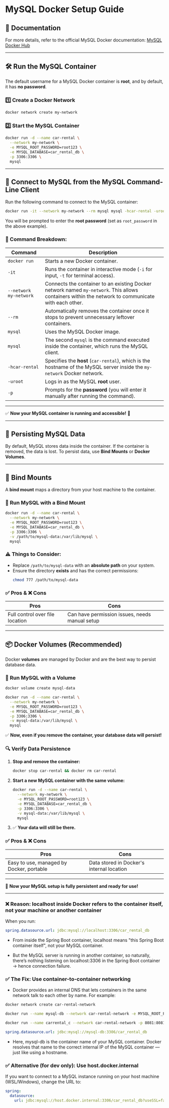 # MySQL Docker Setup Guide

## 📄 Documentation
For more details, refer to the official MySQL Docker documentation: [MySQL Docker Hub](https://hub.docker.com/_/mysql)

---

## 🛠 Run the MySQL Container
The default username for a MySQL Docker container is **root**, and by default, it has **no password**.

### 1️⃣ Create a Docker Network
```sh
docker network create my-network
```

### 2️⃣ Start the MySQL Container
```sh
docker run -d --name car-rental \
  --network my-network \
  -e MYSQL_ROOT_PASSWORD=root123 \
  -e MYSQL_DATABASE=car_rental_db \
  -p 3306:3306 \
  mysql
```

---

## 🔗 Connect to MySQL from the MySQL Command-Line Client

Run the following command to connect to the MySQL container:

```sh
docker run -it --network my-network --rm mysql mysql -hcar-rental -uroot -p
```

You will be prompted to enter the **root password** (set as `root_password` in the above example).

### 📌 Command Breakdown:
| Command | Description |
|---------|-------------|
| `docker run` | Starts a new Docker container. |
| `-it` | Runs the container in interactive mode (`-i` for input, `-t` for terminal access). |
| `--network my-network` | Connects the container to an existing Docker network named `my-network`. This allows containers within the network to communicate with each other. |
| `--rm` | Automatically removes the container once it stops to prevent unnecessary leftover containers. |
| `mysql` | Uses the MySQL Docker image. |
| `mysql` | The second `mysql` is the command executed inside the container, which runs the MySQL client. |
| `-hcar-rental` | Specifies the **host** (`car-rental`), which is the hostname of the MySQL server inside the `my-network` Docker network. |
| `-uroot` | Logs in as the MySQL **root** user. |
| `-p` | Prompts for the **password** (you will enter it manually after running the command). |

---

✅ **Now your MySQL container is running and accessible!** 🚀

---

## 💾 Persisting MySQL Data
By default, MySQL stores data inside the container. If the container is removed, the data is lost. To persist data, use **Bind Mounts** or **Docker Volumes**.

---

## 🔄 Bind Mounts
A **bind mount** maps a directory from your host machine to the container.

### 📌 Run MySQL with a Bind Mount
```sh
docker run -d --name car-rental \
  --network my-network \
  -e MYSQL_ROOT_PASSWORD=root123 \
  -e MYSQL_DATABASE=car_rental_db \
  -p 3306:3306 \
  -v /path/to/mysql-data:/var/lib/mysql \
  mysql
```

### ⚠️ Things to Consider:
- Replace `/path/to/mysql-data` with an **absolute path** on your system.
- Ensure the directory **exists** and has the correct permissions:
  ```sh
  chmod 777 /path/to/mysql-data
  ```

### ✅ Pros & ❌ Cons
| Pros | Cons |
|------|------|
| Full control over file location | Can have permission issues, needs manual setup |

---

## 📦 Docker Volumes (Recommended)
Docker **volumes** are managed by Docker and are the best way to persist database data.

### 📌 Run MySQL with a Volume
```sh
docker volume create mysql-data

docker run -d --name car-rental \
  --network my-network \
  -e MYSQL_ROOT_PASSWORD=root123 \
  -e MYSQL_DATABASE=car_rental_db \
  -p 3306:3306 \
  -v mysql-data:/var/lib/mysql \
  mysql
```

✅ **Now, even if you remove the container, your database data will persist!**

### 🔍 Verify Data Persistence
1. **Stop and remove the container:**
   ```sh
   docker stop car-rental && docker rm car-rental
   ```
2. **Start a new MySQL container with the same volume:**
   ```sh
   docker run -d --name car-rental \
     --network my-network \
     -e MYSQL_ROOT_PASSWORD=root123 \
     -e MYSQL_DATABASE=car_rental_db \
     -p 3306:3306 \
     -v mysql-data:/var/lib/mysql \
     mysql
   ```
3. ✅ **Your data will still be there.**

### ✅ Pros & ❌ Cons
| Pros | Cons |
|------|------|
| Easy to use, managed by Docker, portable | Data stored in Docker's internal location |

---

🚀 **Now your MySQL setup is fully persistent and ready for use!**

---

### ❌ Reason: localhost inside Docker refers to the container itself, not your machine or another container

When you run:
```yml
spring.datasource.url: jdbc:mysql://localhost:3306/car_rental_db
```

- From inside the Spring Boot container, localhost means "this Spring Boot container itself", not your MySQL container.

- But the MySQL server is running in another container, so naturally, there’s nothing listening on localhost:3306 in the Spring Boot container → hence connection failure.

### ✅ The Fix: Use container-to-container networking

- Docker provides an internal DNS that lets containers in the same network talk to each other by name. For example:
```bash
docker network create car-rental-network

docker run --name mysql-db --network car-rental-network -e MYSQL_ROOT_PASSWORD=root123 -e MYSQL_DATABASE=car_rental_db -p 3306:3306 -d mysql

docker run --name carrental_c --network car-rental-network -p 8081:8081 carrental-api:0.1
```
```yml
spring.datasource.url: jdbc:mysql://mysql-db:3306/car_rental_db
```

- Here, mysql-db is the container name of your MySQL container. Docker resolves that name to the correct internal IP of the MySQL container — just like using a hostname.


### ✅ Alternative (for dev only): Use host.docker.internal

If you want to connect to a MySQL instance running on your host machine (WSL/Windows), change the URL to:

```yml
spring:
  datasource:
    url: jdbc:mysql://host.docker.internal:3306/car_rental_db?useSSL=false&allowPublicKeyRetrieval=true&serverTimezone=UTC
```